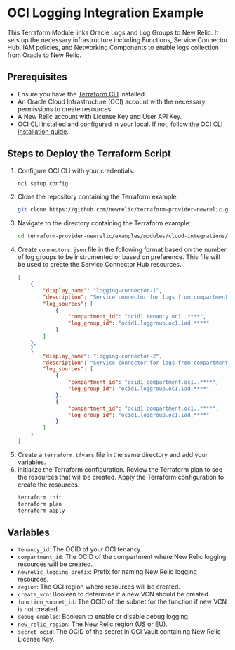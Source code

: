 # OCI Logging Integration Example

This Terraform Module links Oracle Logs and Log Groups to New Relic. It sets up the necessary infrastructure including Functions, Service Connector Hub, IAM policies, and Networking Components to enable logs collection from Oracle to New Relic.

## Prerequisites

- Ensure you have the [Terraform CLI](https://learn.hashicorp.com/tutorials/terraform/install-cli) installed.
- An Oracle Cloud Infrastructure (OCI) account with the necessary permissions to create resources.
- A New Relic account with License Key and User API Key.
- OCI CLI installed and configured in your local. If not, follow the [OCI CLI installation guide](https://docs.oracle.com/en-us/iaas/Content/API/SDKDocs/cliinstall.htm).

## Steps to Deploy the Terraform Script
1. Configure OCI CLI with your credentials:
   ```sh
   oci setup config
   ```
2. Clone the repository containing the Terraform example:
   ```sh
   git clone https://github.com/newrelic/terraform-provider-newrelic.git
   ```
3. Navigate to the directory containing the Terraform example:
   ```sh
   cd terraform-provider-newrelic/examples/modules/cloud-integrations/oci/logging-integrations
    ```
4. Create `connectors.json` file in the following format based on the number of log groups to be instrumented or based on preference. This file will be used to create the Service Connector Hub resources.
   ```json
   [
       {
           "display_name": "logging-connector-1",
           "description": "Service connector for logs from compartment A to New Relic",
           "log_sources": [
               {
                   "compartment_id": "ocid1.tenancy.oc1..****",
                   "log_group_id": "ocid1.loggroup.oc1.iad.****"
               }
           ]
       },
       {
           "display_name": "logging-connector-2",
           "description": "Service connector for logs from compartment A to New Relic",
           "log_sources": [
               {
                   "compartment_id": "ocid1.compartment.oc1..****",
                   "log_group_id": "ocid1.loggroup.oc1.iad.****"
               },
               {
                   "compartment_id": "ocid1.compartment.oc1..****",
                   "log_group_id": "ocid1.loggroup.oc1.iad.****"
               }
           ]
       }
   ]
   ```
5. Create a `terraform.tfvars` file in the same directory and add your variables.
6. Initialize the Terraform configuration. Review the Terraform plan to see the resources that will be created. Apply the Terraform configuration to create the resources.
   ```sh
   terraform init
   terraform plan
   terraform apply
   ```

## Variables
- `tenancy_id`: The OCID of your OCI tenancy.
- `compartment_id`: The OCID of the compartment where New Relic logging resources will be created.
- `newrelic_logging_prefix`: Prefix for naming New Relic logging resources.
- `region`: The OCI region where resources will be created.
- `create_vcn`: Boolean to determine if a new VCN should be created.
- `function_subnet_id`: The OCID of the subnet for the function if new VCN is not created.
- `debug_enabled`: Boolean to enable or disable debug logging.
- `new_relic_region`: The New Relic region (US or EU).
- `secret_ocid`: The OCID of the secret in OCI Vault containing New Relic License Key.